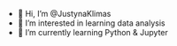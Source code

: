 - 👋 Hi, I’m @JustynaKlimas
- 👀 I’m interested in learning data analysis
- 🌱 I’m currently learning Python & Jupyter

<!---
JustynaKlimas/JustynaKlimas is a ✨ special ✨ repository because its `README.md` (this file) appears on your GitHub profile.
You can click the Preview link to take a look at your changes.
--->
